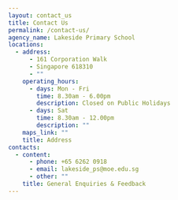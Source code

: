 ```yaml
---
layout: contact_us
title: Contact Us
permalink: /contact-us/
agency_name: Lakeside Primary School
locations:
  - address:
      - 161 Corporation Walk
      - Singapore 618310
      - ""
    operating_hours:
      - days: Mon - Fri
        time: 8.30am - 6.00pm
        description: Closed on Public Holidays
      - days: Sat
        time: 8.30am - 12.00pm
        description: ""
    maps_link: ""
    title: Address
contacts:
  - content:
      - phone: +65 6262 0918
      - email: lakeside_ps@moe.edu.sg
      - other: ""
    title: General Enquiries & Feedback
---
```

